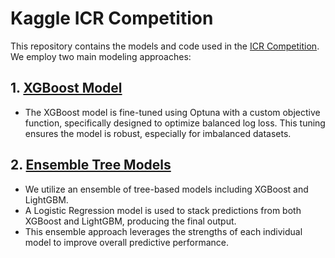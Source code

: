 # Kaggle ICR Competition

This repository contains the models and code used in the [ICR Competition](https://www.kaggle.com/competitions/icr-identify-age-related-conditions/submissions). We employ two main modeling approaches:

## 1. [XGBoost Model](https://github.com/MaggieFungly/Kaggle-ICR-competition/blob/main/XGBoost.ipynb)
- The XGBoost model is fine-tuned using Optuna with a custom objective function, specifically designed to optimize balanced log loss. This tuning ensures the model is robust, especially for imbalanced datasets.

## 2. [Ensemble Tree Models](https://github.com/MaggieFungly/Kaggle-ICR-competition/blob/main/xgboost-lightgbm-logistic-regression.ipynb)
- We utilize an ensemble of tree-based models including XGBoost and LightGBM.
- A Logistic Regression model is used to stack predictions from both XGBoost and LightGBM, producing the final output.
- This ensemble approach leverages the strengths of each individual model to improve overall predictive performance.
